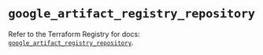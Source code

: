 # `google_artifact_registry_repository`

Refer to the Terraform Registry for docs: [`google_artifact_registry_repository`](https://registry.terraform.io/providers/hashicorp/google/6.30.0/docs/resources/artifact_registry_repository).
